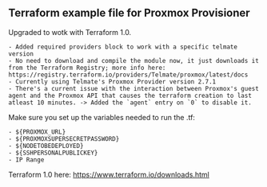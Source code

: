 ## Terraform example file for Proxmox Provisioner

Upgraded to wotk with Terraform 1.0.

	- Added required providers block to work with a specific telmate version
	- No need to download and compile the module now, it just downloads it from the Terraform Registry; more info here: https://registry.terraform.io/providers/Telmate/proxmox/latest/docs 
	- Currently using Telmate's Proxmox Provider version 2.7.1
	- There's a current issue with the interaction between Proxmox's guest agent and the Proxmox API that causes the terraform creation to last atleast 10 minutes. -> Added the `agent` entry on `0` to disable it.


Make sure you set up the variables needed to run the .tf:

	- ${PROXMOX_URL}
	- ${PROXMOXSUPERSECRETPASSWORD}
	- ${NODETOBEDEPLOYED}
	- ${SSHPERSONALPUBLICKEY}
	- IP Range

Terraform 1.0 here: https://www.terraform.io/downloads.html


